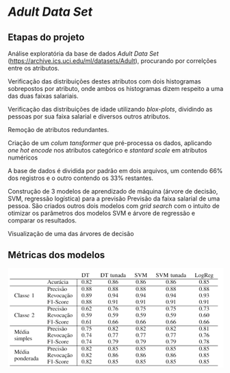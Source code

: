 # _Adult Data Set_
## Etapas do projeto
Análise exploratória da base de dados _Adult Data Set_ (https://archive.ics.uci.edu/ml/datasets/Adult), procurando por correlções entre os atributos. 

Verificação das distribuições destes atributos com dois histogramas sobrepostos por atributo, onde ambos os histogramas dizem respeito a uma das duas faixas salariais. 

Verificação das distribuições de idade utilizando _blox-plots_, dividindo as pessoas por sua faixa salarial e diversos outros atributos.

Remoção de atributos redundantes.

Criação de um _colum tansformer_ que pré-processa os dados, aplicando _one hot encode_ nos atributos categórico e _stantard scale_ em atributos numéricos

A base de dados é dividida por padrão em dois arquivos, um contendo 66% dos registros e o outro contendo os 33% restantes.

Construção de 3 modelos de aprendizado de máquina (árvore de decisão, SVM, regressão logística) para a previsão Previsão da faixa salarial de uma pessoa. São criados outros dois modelos com _grid search_ com o intuito de otimizar os parâmetros dos modelos SVM e árvore de regressão e comparar os resultados.

Visualização de uma das árvores de decisão

## Métricas dos modelos
![Resultados](https://github.com/yendorr/Trabalho1-AM/blob/main/imgs/resultados.png)
